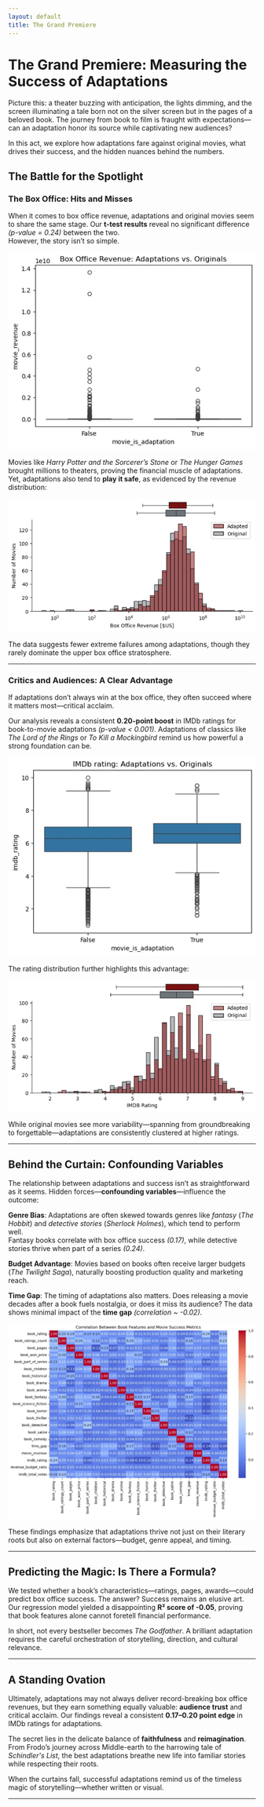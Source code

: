 ```yaml
---
layout: default  
title: The Grand Premiere  
---
```


# The Grand Premiere: Measuring the Success of Adaptations  

Picture this: a theater buzzing with anticipation, the lights dimming, and the screen illuminating a tale born not on the silver screen but in the pages of a beloved book. The journey from book to film is fraught with expectations—can an adaptation honor its source while captivating new audiences?  

In this act, we explore how adaptations fare against original movies, what drives their success, and the hidden nuances behind the numbers.



## The Battle for the Spotlight  

### The Box Office: Hits and Misses  

When it comes to box office revenue, adaptations and original movies seem to share the same stage. Our **t-test results** reveal no significant difference *(p-value = 0.24)* between the two.  
However, the story isn’t so simple.  

![Box Office Revenue: Adaptations vs. Originals](/assets/img/box_office.png)

Movies like *Harry Potter and the Sorcerer’s Stone* or *The Hunger Games* brought millions to theaters, proving the financial muscle of adaptations. Yet, adaptations also tend to **play it safe**, as evidenced by the revenue distribution:

![Revenue Distribution: Adapted vs. Original](/assets/img/revenue_distribution.png)

The data suggests fewer extreme failures among adaptations, though they rarely dominate the upper box office stratosphere.  

---

### Critics and Audiences: A Clear Advantage  

If adaptations don’t always win at the box office, they often succeed where it matters most—critical acclaim.  

Our analysis reveals a consistent **0.20-point boost** in IMDb ratings for book-to-movie adaptations *(p-value < 0.001)*. Adaptations of classics like *The Lord of the Rings* or *To Kill a Mockingbird* remind us how powerful a strong foundation can be.  

![IMDb Ratings: Adaptations vs. Originals](/assets/img/imdb_comparison.png)

The rating distribution further highlights this advantage:  

![Rating Distribution: Adapted vs. Original](/assets/img/rating_distribution.png)

While original movies see more variability—spanning from groundbreaking to forgettable—adaptations are consistently clustered at higher ratings.  

---

## Behind the Curtain: Confounding Variables  

The relationship between adaptations and success isn’t as straightforward as it seems. Hidden forces—**confounding variables**—influence the outcome:  

**Genre Bias**:  Adaptations are often skewed towards genres like *fantasy* (*The Hobbit*) and *detective stories* (*Sherlock Holmes*), which tend to perform well.  
Fantasy books correlate with box office success *(0.17)*, while detective stories thrive when part of a series *(0.24)*.

**Budget Advantage**: Movies based on books often receive larger budgets (*The Twilight Saga*), naturally boosting production quality and marketing reach.  

**Time Gap**:  The timing of adaptations also matters. Does releasing a movie decades after a book fuels nostalgia, or does it miss its audience? The data shows minimal impact of the **time gap** *(correlation ~ -0.02)*.  

![The Correlation Matrix: Book Features vs. Success Metrics](/assets/img/correlation_matrix.png)

These findings emphasize that adaptations thrive not just on their literary roots but also on external factors—budget, genre appeal, and timing.

---

## Predicting the Magic: Is There a Formula?  

We tested whether a book’s characteristics—ratings, pages, awards—could predict box office success. The answer? Success remains an elusive art.  
Our regression model yielded a disappointing **R² score of -0.05**, proving that book features alone cannot foretell financial performance.  

In short, not every bestseller becomes *The Godfather*. A brilliant adaptation requires the careful orchestration of storytelling, direction, and cultural relevance.  

---

## A Standing Ovation  

Ultimately, adaptations may not always deliver record-breaking box office revenues, but they earn something equally valuable: **audience trust** and critical acclaim. Our findings reveal a consistent **0.17–0.20 point edge** in IMDb ratings for adaptations.  

The secret lies in the delicate balance of **faithfulness** and **reimagination**. From Frodo’s journey across Middle-earth to the harrowing tale of *Schindler's List*, the best adaptations breathe new life into familiar stories while respecting their roots.  

When the curtains fall, successful adaptations remind us of the timeless magic of storytelling—whether written or visual.  

---
